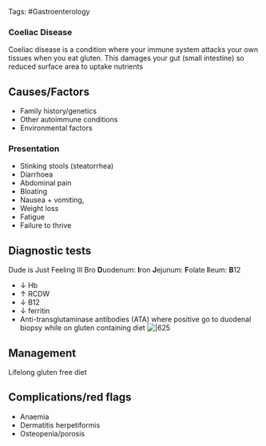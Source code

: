 Tags: #Gastroenterology

### Coeliac Disease

Coeliac disease is a condition where your immune system attacks your own tissues when you eat gluten. This damages your gut (small intestine) so reduced surface area to uptake nutrients

## Causes/Factors

- Family history/genetics
- Other autoimmune conditions
- Environmental factors

### Presentation

- Stinking stools (steatorrhea)
- Diarrhoea
- Abdominal pain
- Bloating
- Nausea + vomiting,
- Weight loss
- Fatigue
- Failure to thrive

## Diagnostic tests

Dude is Just Feeling Ill Bro
**D**uodenum: **I**ron
**J**ejunum: **F**olate
**I**leum: **B**12

- $\downarrow$ Hb
- $\uparrow$ RCDW
- $\downarrow$ B12
- $\downarrow$ ferritin
- Anti-transglutaminase antibodies (ATA) where positive go to duodenal biopsy while on gluten containing diet
  ![|625](https://i.imgur.com/TwIRgR2.png)

## Management

Lifelong gluten free diet

## Complications/red flags

- Anaemia
- Dermatitis herpetiformis
- Osteopenia/porosis

